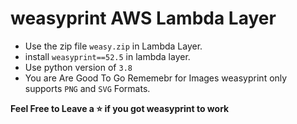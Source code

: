 # weasyprint AWS Lambda Layer

* Use the zip file `weasy.zip` in Lambda Layer. 
* install `weasyprint==52.5` in lambda layer.
* Use python version of `3.8`
* You are Are Good To Go Rememebr for Images weasyprint only supports `PNG` and `SVG` Formats. 


**Feel Free to Leave a ⭐️ if you got weasyprint to work**
